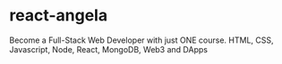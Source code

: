 # react-angela

Become a Full-Stack Web Developer with just ONE course. HTML, CSS, Javascript, Node, React, MongoDB, Web3 and DApps
